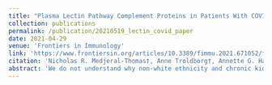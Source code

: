 ```yaml
---
title: "Plasma Lectin Pathway Complement Proteins in Patients With COVID-19 and Renal Disease"
collection: publications
permalink: /publication/20210519_lectin_covid_paper
date: 2021-04-29
venue: 'Frontiers in Immunology'
link: 'https://www.frontiersin.org/articles/10.3389/fimmu.2021.671052/full'
citation: 'Nicholas R. Medjeral-Thomas†, Anne Troldborg†, Annette G. Hansen†, <b>Jack S Gisby†</b>, Candice L. Clarke, Maria Prendecki, Stephen P. McAdoo, Eleanor Sandhu, Liz Lightstone, David C. Thomas, Michelle Willicombe, Marina Botto, James E. Peters, Matthew C. Pickering1† and Steffen Thiel†. Plasma Lectin Pathway Complement Proteins in Patients With COVID-19 and Renal Disease. <i>Front. Immunol.</i> 12 (2021) doi:10.3389/fimmu.2021.671052.'
abstract: 'We do not understand why non-white ethnicity and chronic kidney disease increase susceptibility to COVID-19. The lectin pathway of complement activation is a key contributor to innate immunity and inflammation. Concentrations of plasma lectin pathway proteins influence pathway activity and vary with ethnicity. We measured circulating lectin proteins in a multi-ethnic cohort of chronic kidney disease patients with and without COVID19 infection to determine if lectin pathway activation was contributing to COVID19 severity. We measured 11 lectin proteins in serial samples from a cohort of 33 patients with chronic kidney impairment and COVID19. Controls were single plasma samples from 32 patients on dialysis and 32 healthy individuals. We demonstrated multiple associations between recognition molecules and associated proteases of the lectin pathway and COVID-19, including COVID-19 severity. Some of these associations were unique to patients of Asian and White ethnicity. Our novel findings demonstrate that COVID19 infection alters the concentration of plasma lectin proteins and some of these changes were linked to ethnicity. This suggests a role for the lectin pathway in the host response to COVID-19 and suggest that variability within this pathway may contribute to ethnicity-associated differences in susceptibility to severe COVID-19.'
---
```


